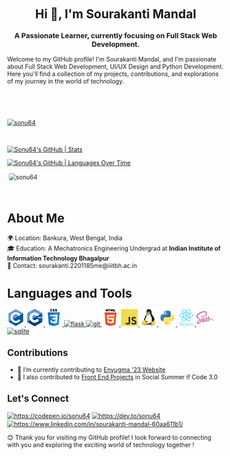 <h1 align="center">Hi 👋, I'm Sourakanti Mandal</h1>
<h3 align="center">A Passionate Learner, currently focusing on Full Stack Web Development.</h3>
<p>Welcome to my GitHub profile! I'm Sourakanti Mandal, and I'm passionate about Full Stack Web Development, UI/UX Design and Python Development. Here you'll find a collection of my projects, contributions, and explorations of my journey in the world of technology. </p><br><br>

<br>
<p align="left"> <a href="https://github.com/ryo-ma/github-profile-trophy"><img src="https://github-profile-trophy.vercel.app/?username=sonu64" alt="sonu64" /></a> </p><br>

[![Sonu64's GitHub | Stats](https://stats.quine.sh/Sonu64/github?theme=dark)](https://quine.sh)
<br>

[![Sonu64's GitHub | Languages Over Time](https://stats.quine.sh/Sonu64/languages-over-time?theme=dark)](https://quine.sh?utm_source=widgets&utm_campaign=Sonu64)
<br>
<p>&nbsp;<img align="center" src="https://github-readme-stats.vercel.app/api?username=sonu64&show_icons=true&locale=en" alt="sonu64" /></p>



<br>
<h1>About Me</h1>
<p>🌍 Location: Bankura, West Bengal, India<br>
🎓 Education: A  Mechatronics Engineering Undergrad at <strong>Indian Institute of Information Technology Bhagalpur</strong><br>
📧 Contact: sourakanti.2201185me@iiitbh.ac.in  </p>

<h1>Languages and Tools</h1>
<p align="left"> <a href="https://www.cprogramming.com/" target="_blank" rel="noreferrer"> <img src="https://raw.githubusercontent.com/devicons/devicon/master/icons/c/c-original.svg" alt="c" width="40" height="40"/> </a> <a href="https://www.w3schools.com/cpp/" target="_blank" rel="noreferrer"> <img src="https://raw.githubusercontent.com/devicons/devicon/master/icons/cplusplus/cplusplus-original.svg" alt="cplusplus" width="40" height="40"/> </a> <a href="https://www.w3schools.com/css/" target="_blank" rel="noreferrer"> <img src="https://raw.githubusercontent.com/devicons/devicon/master/icons/css3/css3-original-wordmark.svg" alt="css3" width="40" height="40"/> </a> <a href="https://flask.palletsprojects.com/" target="_blank" rel="noreferrer"> <img src="https://www.vectorlogo.zone/logos/pocoo_flask/pocoo_flask-icon.svg" alt="flask" width="40" height="40"/> </a> <a href="https://git-scm.com/" target="_blank" rel="noreferrer"> <img src="https://www.vectorlogo.zone/logos/git-scm/git-scm-icon.svg" alt="git" width="40" height="40"/> </a> <a href="https://www.w3.org/html/" target="_blank" rel="noreferrer"> <img src="https://raw.githubusercontent.com/devicons/devicon/master/icons/html5/html5-original-wordmark.svg" alt="html5" width="40" height="40"/> </a> <a href="https://developer.mozilla.org/en-US/docs/Web/JavaScript" target="_blank" rel="noreferrer"> <img src="https://raw.githubusercontent.com/devicons/devicon/master/icons/javascript/javascript-original.svg" alt="javascript" width="40" height="40"/> </a> <a href="https://www.linux.org/" target="_blank" rel="noreferrer"> <img src="https://raw.githubusercontent.com/devicons/devicon/master/icons/linux/linux-original.svg" alt="linux" width="40" height="40"/> </a> <a href="https://www.python.org" target="_blank" rel="noreferrer"> <img src="https://raw.githubusercontent.com/devicons/devicon/master/icons/python/python-original.svg" alt="python" width="40" height="40"/> </a> <a href="https://reactjs.org/" target="_blank" rel="noreferrer"> <img src="https://raw.githubusercontent.com/devicons/devicon/master/icons/react/react-original-wordmark.svg" alt="react" width="40" height="40"/> </a> <a href="https://sass-lang.com" target="_blank" rel="noreferrer"> <img src="https://raw.githubusercontent.com/devicons/devicon/master/icons/sass/sass-original.svg" alt="sass" width="40" height="40"/> </a> <a href="https://www.sqlite.org/" target="_blank" rel="noreferrer"> <img src="https://www.vectorlogo.zone/logos/sqlite/sqlite-icon.svg" alt="sqlite" width="40" height="40"/> </a> </p>

 


## Contributions
- 🔭 I’m currently contributing to [Enyugma '23 Website](https://github.com/DevCIIITBhagalpur/enyugma23)
- 🔭 I also contributed to [Front End Projects](https://github.com/TusharKesarwani/Front-End-Projects) in Social Summer if Code 3.0

## Let's Connect
<p align="left">
<a href="https://codepen.io/https://codepen.io/sonu64" target="blank"><img align="center" src="https://raw.githubusercontent.com/rahuldkjain/github-profile-readme-generator/master/src/images/icons/Social/codepen.svg" alt="https://codepen.io/sonu64" height="30" width="40" /></a>
<a href="https://dev.to/https://dev.to/sonu64" target="blank"><img align="center" src="https://raw.githubusercontent.com/rahuldkjain/github-profile-readme-generator/master/src/images/icons/Social/devto.svg" alt="https://dev.to/sonu64" height="30" width="40" /></a>
<a href="https://linkedin.com/in/https://www.linkedin.com/in/sourakanti-mandal-60aa611b1/" target="blank"><img align="center" src="https://raw.githubusercontent.com/rahuldkjain/github-profile-readme-generator/master/src/images/icons/Social/linked-in-alt.svg" alt="https://www.linkedin.com/in/sourakanti-mandal-60aa611b1/" height="30" width="40" /></a>
</p>  



😊 Thank you for visiting my GitHub profile! I look forward to connecting with you and exploring the exciting world of technology together !   



